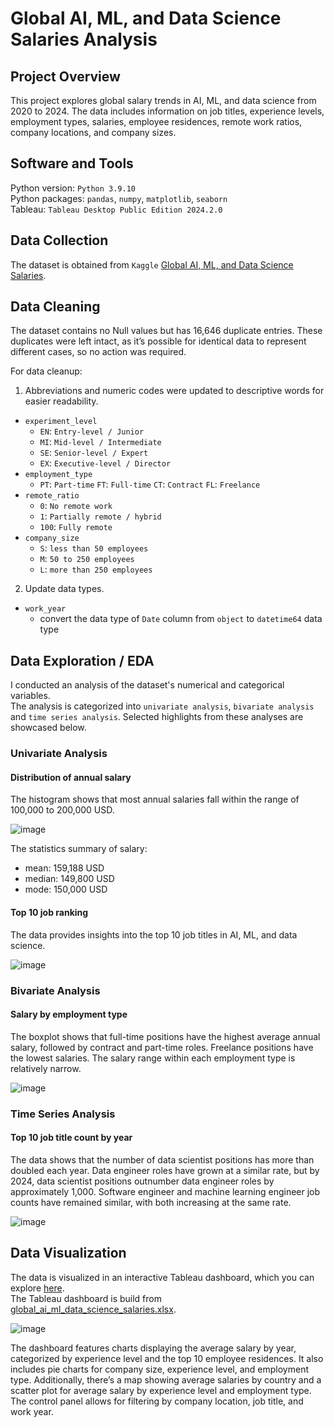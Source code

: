 # Global AI, ML, and Data Science Salaries Analysis

## Project Overview
This project explores global salary trends in AI, ML, and data science from 2020 to 2024. The data includes information on job titles, experience levels, employment types, salaries, employee residences, remote work ratios, company locations, and company sizes.  

## Software and Tools
Python version: `Python 3.9.10`  
Python packages: `pandas`, `numpy`, `matplotlib`, `seaborn`  
Tableau: `Tableau Desktop Public Edition 2024.2.0` 

## Data Collection
The dataset is obtained from `Kaggle` [Global AI, ML, and Data Science Salaries](https://www.kaggle.com/datasets/msjahid/global-ai-ml-and-data-science-salaries).  

## Data Cleaning
The dataset contains no Null values but has 16,646 duplicate entries. These duplicates were left intact, as it’s possible for identical data to represent different cases, so no action was required.  
  
For data cleanup:   
1. Abbreviations and numeric codes were updated to descriptive words for easier readability. 
* `experiment_level`
  * `EN`: `Entry-level / Junior`
  * `MI`: `Mid-level / Intermediate`
  * `SE`: `Senior-level / Expert`
  * `EX`: `Executive-level / Director` 
* `employment_type`
  * `PT`: `Part-time`
    `FT`: `Full-time`
    `CT`: `Contract`
    `FL`: `Freelance`
* `remote_ratio`
  * `0`: `No remote work`
  * `1`: `Partially remote / hybrid`
  * `100`: `Fully remote`
* `company_size`
  * `S`: `less than 50 employees`
  * `M`: `50 to 250 employees`
  * `L`: `more than 250 employees`
2. Update data types.
* `work_year`
  * convert the data type of `Date` column from `object` to `datetime64` data type

## Data Exploration / EDA
I conducted an analysis of the dataset's numerical and categorical variables.  
The analysis is categorized into `univariate analysis`, `bivariate analysis` and `time series analysis`. Selected highlights from these analyses are showcased below.  
 
### Univariate Analysis
#### Distribution of annual salary
The histogram shows that most annual salaries fall within the range of 100,000 to 200,000 USD.   

![image](https://github.com/user-attachments/assets/8721a3b0-cb92-4a25-a4ce-d11c7e6225bd)

The statistics summary of salary:
* mean: 159,188 USD
* median: 149,800 USD
* mode: 150,000 USD

#### Top 10 job ranking
The data provides insights into the top 10 job titles in AI, ML, and data science.  

![image](https://github.com/user-attachments/assets/81ffe7de-e79f-4a60-b0b8-e979d59a5212)

### Bivariate Analysis
#### Salary by employment type
The boxplot shows that full-time positions have the highest average annual salary, followed by contract and part-time roles. Freelance positions have the lowest salaries. The salary range within each employment type is relatively narrow.   

![image](https://github.com/user-attachments/assets/b98830ba-8c8d-46fd-9d34-4c3350b97078)

### Time Series Analysis
#### Top 10 job title count by year
The data shows that the number of data scientist positions has more than doubled each year. Data engineer roles have grown at a similar rate, but by 2024, data scientist positions outnumber data engineer roles by approximately 1,000. Software engineer and machine learning engineer job counts have remained similar, with both increasing at the same rate.

![image](https://github.com/user-attachments/assets/4373fa81-6081-45ea-bf88-68fa67023d4a)


## Data Visualization
The data is visualized in an interactive Tableau dashboard, which you can explore [here](https://public.tableau.com/app/profile/lily.tiong/viz/global_ai_ml_data_science_slaaries/Dashboard).   
The Tableau dashboard is build from [global_ai_ml_data_science_salaries.xlsx](https://github.com/ltiongl/portfolio-projects/blob/main/global-ai-ml-data-science-salaries/global_ai_ml_data_science_salaries.xlsx).  

![image](https://github.com/user-attachments/assets/a2ec3cc2-baa4-45f2-b547-29152c126bde)

The dashboard features charts displaying the average salary by year, categorized by experience level and the top 10 employee residences. It also includes pie charts for company size, experience level, and employment type. Additionally, there’s a map showing average salaries by country and a scatter plot for average salary by experience level and employment type. The control panel allows for filtering by company location, job title, and work year.  
